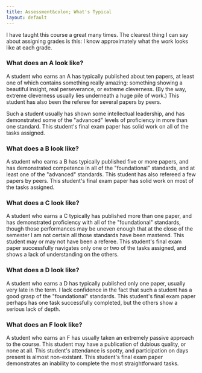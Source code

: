 ```yaml
---
title: Assessment&colon; What's Typical
layout: default
---
```


I have taught this course a great many times. The clearest thing I can say about
assigning grades is this: I know approximately what the work looks like at each
grade.

### What does an A look like?

A student who earns an A has typically published about ten papers, at least one
of which contains something really amazing: something showing a beautiful insight,
real perseverance, or extreme cleverness.
(By the way, extreme cleverness usually lies underneath a huge pile of work.)
This student has also been the referee for several papers by peers.

Such a student usually has shown some intellectual leadership, and has demonstrated
some of the "advanced" levels of proficiency in more than one standard.
This student's final exam paper has solid work on all of the tasks assigned.

### What does a B look like?

A student who earns a B has typically published five or more papers, and has
demonstrated competence in all of the "foundational" standards, and at least one
of the "advanced" standards. This student has also refereed a few papers by
peers. This student's final exam paper has solid work on most of the tasks assigned.

### What does a C look like?

A student who earns a C typically has published more than one paper, and has demonstrated
proficiency with all of the "foundational" standards, though those performances
may be uneven enough that at the close of the semester I am not certain all those
standards have been mastered. This student may or may not have been a referee.
This student's final exam paper successfully navigates only one or two of the tasks
assigned, and shows a lack of understanding on the others.

### What does a D look like?

A student who earns a D has typically published only one paper, usually very late
in the term. I lack confidence in the fact that such a student has a good grasp of
the "foundational" standards. This student's final exam paper perhaps has one task
successfully completed, but the others show a serious lack of depth.

### What does an F look like?

A student who earns an F has usually taken an extremely passive approach to the course.
This student may have a publication of dubious quality, or none at all. This student's
attendance is spotty, and participation on days present is almost non-existant. This student's
final exam paper demonstrates an inability to complete the most straightforward tasks.
